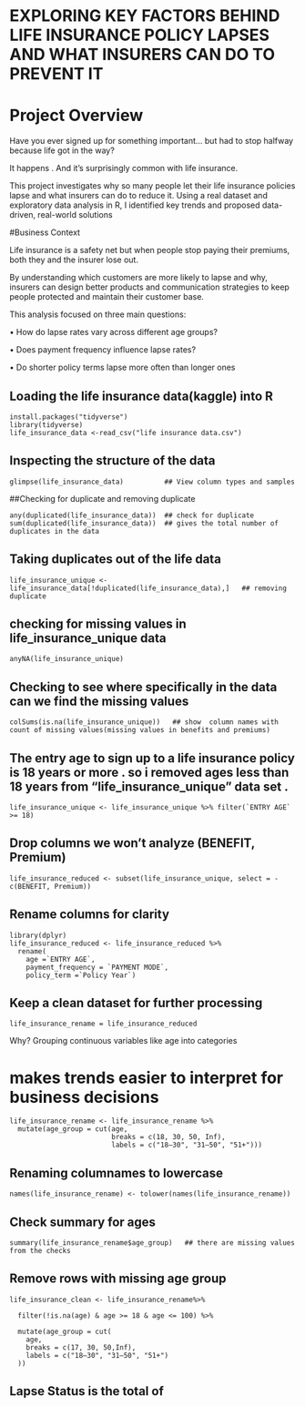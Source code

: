 # EXPLORING KEY FACTORS BEHIND LIFE INSURANCE POLICY LAPSES AND WHAT INSURERS CAN DO TO PREVENT IT

# Project Overview
Have you ever signed up for something important… but had to stop halfway because life got in the way?

It happens . And it’s surprisingly common with life insurance.

This project investigates why so many people let their life insurance policies lapse and what insurers can do to reduce it. Using a real dataset and exploratory data analysis in R, I identified key trends and proposed data-driven, real-world solutions


#Business Context

Life insurance is a safety net but when people stop paying their premiums, both they and the insurer lose out.

By understanding which customers are more likely to lapse and why, insurers can design better products and communication strategies to keep people protected and maintain their customer base.

This analysis focused on three main questions:

• How do lapse rates vary across different age groups?

• Does payment frequency influence lapse rates?

• Do shorter policy terms lapse more often than longer ones



## Loading the life insurance data(kaggle) into R
```{r}
install.packages("tidyverse")
library(tidyverse)
life_insurance_data <-read_csv("life insurance data.csv")
```
## Inspecting the structure of the data
```{r}
glimpse(life_insurance_data)          ## View column types and samples     
```

##Checking for duplicate and removing duplicate
```{r}
any(duplicated(life_insurance_data))  ## check for duplicate
sum(duplicated(life_insurance_data))  ## gives the total number of duplicates in the data 
```

## Taking duplicates out of the life data 
```{r}
life_insurance_unique <-life_insurance_data[!duplicated(life_insurance_data),]   ## removing duplicate
```
## checking for missing values in life_insurance_unique data
```{r}
anyNA(life_insurance_unique)
```
## Checking to see where specifically in the data can we find the missing values 
```{r}
colSums(is.na(life_insurance_unique))   ## show  column names with count of missing values(missing values in benefits and premiums)
```

## The entry age to sign up to a life insurance policy is 18 years or more . so i removed ages less than 18 years from “life_insurance_unique” data set . 
```{r}
life_insurance_unique <- life_insurance_unique %>% filter(`ENTRY AGE` >= 18)
```


## Drop columns we won’t analyze (BENEFIT, Premium)
```{r}
life_insurance_reduced <- subset(life_insurance_unique, select = -c(BENEFIT, Premium))
```


## Rename columns for clarity
```{r}
library(dplyr)
life_insurance_reduced <- life_insurance_reduced %>%
  rename(
    age =`ENTRY AGE`,
    payment_frequency = `PAYMENT MODE`,
    policy_term =`Policy Year`)
```
## Keep a clean dataset for further processing
```{r}
life_insurance_rename = life_insurance_reduced
```

Why? Grouping continuous variables like age into categories
# makes trends easier to interpret for business decisions
```{r}
life_insurance_rename <- life_insurance_rename %>%
  mutate(age_group = cut(age,
                         breaks = c(18, 30, 50, Inf),
                         labels = c("18–30", "31–50", "51+")))
```

## Renaming columnames to lowercase
```{r}
names(life_insurance_rename) <- tolower(names(life_insurance_rename))
```

## Check summary for ages 
```{r}
summary(life_insurance_rename$age_group)   ## there are missing values from the checks 
```

## Remove rows with missing age group
```{r}
life_insurance_clean <- life_insurance_rename%>%
  
  filter(!is.na(age) & age >= 18 & age <= 100) %>%
 
  mutate(age_group = cut(
    age,
    breaks = c(17, 30, 50,Inf),
    labels = c("18–30", "31–50", "51+")
  ))
```
## Lapse Status is the total of 



  









